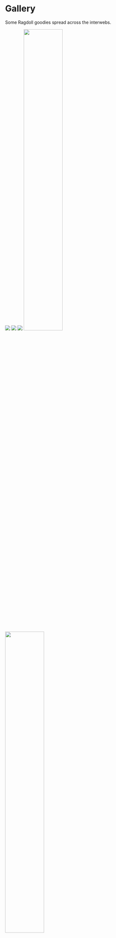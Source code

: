 # Gallery

Some Ragdoll goodies spread across the interwebs.


<img src=https://user-images.githubusercontent.com/2152766/100759028-1274b600-33e8-11eb-9a39-312ffcd6c0ea.gif>
<img src=https://user-images.githubusercontent.com/2152766/100639365-fa8c2c00-332c-11eb-86e7-a10a74e6fe15.gif>
<img src=https://user-images.githubusercontent.com/2152766/100759070-1d2f4b00-33e8-11eb-92dd-236de487aa42.gif>
<img width=50% src=https://user-images.githubusercontent.com/2152766/100759121-2b7d6700-33e8-11eb-9ec0-269c771f2d29.gif><img width=50% src=https://user-images.githubusercontent.com/2152766/100759130-2ddfc100-33e8-11eb-8533-05ab39f0efc0.gif>
<img width=100% src=https://user-images.githubusercontent.com/2152766/100759593-b3fc0780-33e8-11eb-99c3-ab50d9eabe31.gif>
<video autoplay="autoplay" loop="loop" width="100%">
  <source src="/assets/ragdolldriving.mp4" type="video/mp4">
</video>
<img src=https://user-images.githubusercontent.com/47274066/100774425-f712a680-33f9-11eb-98ae-bb0bf24e54d9.gif>
<img src=https://user-images.githubusercontent.com/47274066/100844409-bd7e8180-3473-11eb-982a-b5c74903b5f5.gif>

